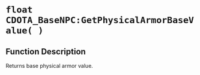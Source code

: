 # `float CDOTA_BaseNPC:GetPhysicalArmorBaseValue( )`
## Function Description
Returns base physical armor value.
